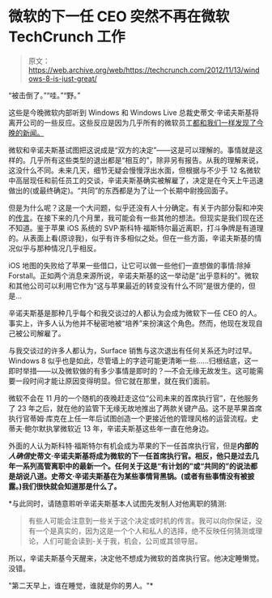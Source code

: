 # 微软的下一任 CEO 突然不再在微软 TechCrunch 工作

> 原文：<https://web.archive.org/web/https://techcrunch.com/2012/11/13/windows-8-is-just-great/>

“被击倒了。”“哇。”“野。”

这些是今晚微软内部听到 Windows 和 Windows Live 总裁史蒂文·辛诺夫斯基将离开公司的一些反应。这些反应是因为几乎所有的微软员工[都和我们一样发现了今晚的新闻。](https://web.archive.org/web/20221007220731/http://minimsft.blogspot.com/2012/11/a-microsoft-without-sinofsky.html)

微软和辛诺夫斯基试图把这说成是“双方的决定”——这是可以理解的。事情就是这样的。几乎所有这些类型的退出都是“相互的”，除非另有报告。从我的理解来说，这没什么不同。未来几天，细节无疑会慢慢浮出水面，但根据与不少于 12 名微软中高层现任和前任员工的交谈，辛诺夫斯基确实被解雇了，决定是在今天上午迅速做出的(或最终确定)。“共同”的东西都是为了让一个长期中尉挽回面子。

但是为什么呢？这是一个大问题，似乎还没有人十分确定。有关于内部分裂和冲突的[传言](https://web.archive.org/web/20221007220731/http://www.theverge.com/2012/11/12/3638340/microsoft-steven-sinofsky-departure-personality)。在接下来的几个月里，我可能会有一些其他的想法。但现实是我们现在还不知道。鉴于苹果 iOS 系统的 SVP·斯科特·福斯特尔最近离职，打斗争牌是有道理的。从表面上看(原谅我)，似乎有许多相似之处。但在一些方面，辛诺夫斯基的情况似乎与那种情况几乎相反。

iOS 地图的失败给了苹果一些借口，让它可以做一些他们一直想做的事情:除掉 Forstall。正如两个消息来源所说，辛诺夫斯基的这一举动是“出乎意料的”。微软和其他公司可以利用它作为“这与苹果最近的转变没有什么不同”是很方便的，但是…

辛诺夫斯基是那种几乎每个和我交谈过的人都认为会成为微软下一任 CEO 的人。事实上，许多人认为他并不秘密地被“培养”来扮演这个角色。然而，他现在发现自己被公司解雇了。

与我交谈过的许多人都认为，Surface 销售与这次退出有任何关系还为时过早。Windows 8 似乎也是如此，尽管墙上的字迹可能更清晰一些……归根结底，这一即时举措——以及微软做的有多少事情是即时的？—不会无缘无故发生。这可能需要一段时间才能让原因变得明显。但它就在那里，就在我们面前。

微软不会在 11 月的一个随机的夜晚赶走这位“公司未来的首席执行官”，在他服务了 23 年之后，就在他的监管下无缘无故地推出了两款关键产品。这不是苹果首席执行官蒂姆·库克在上任一年后试图创造一个更接近他的管理风格的运营流程。史蒂夫·鲍尔默执掌微软近 13 年，辛诺夫斯基这些年一直在他身边。

外面的人认为斯科特·福斯特尔有机会成为苹果的下一任首席执行官，但是**内部的*人确信*史蒂文·辛诺夫斯基将成为微软的下一任首席执行官。相反，他只是过去几年一系列高管离职中的最新一个。任何关于这是“有计划的”或“共同的”的说法都是胡说八道。史蒂文·辛诺夫斯基在为某些事情背黑锅。(或者有些事情没有被披露。)我们很快就会知道那是什么了。**

 *与此同时，请随意聆听辛诺夫斯基本人试图先发制人对他离职的猜测:

> 有些人可能会注意到一些关于这个决定或时机的传言。我可以向你保证，没有一个是真实的，因为这是一个个人和私人的选择，绝不反映任何猜测或理论，人们可能会读到-关于我，机会，公司或其领导层。

所以，辛诺夫斯基今天醒来，决定他不想成为微软的首席执行官。他决定睡懒觉。没错。

"第二天早上，谁在睡觉，谁就是你的男人。"*